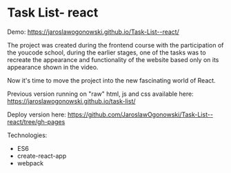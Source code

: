 # Task List- react

Demo: https://jaroslawogonowski.github.io/Task-List--react/


The project was created during the frontend course with the participation of the youcode school,
during the earlier stages, one of the tasks was to recreate the appearance and functionality of the website based only on its appearance shown in the video.

Now it's time to move the project into the new fascinating world of React.


Previous version running on "raw" html, js and css available here:
https://jaroslawogonowski.github.io/task-list/


Deploy version here: https://github.com/JaroslawOgonowski/Task-List--react/tree/gh-pages

Technologies:
- ES6
- create-react-app
- webpack